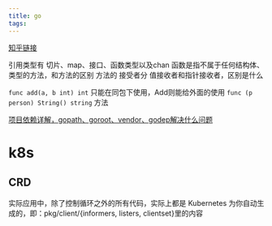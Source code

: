 ```yaml
---
title: go
tags:
---
```


[知乎链接](https://www.zhihu.com/question/30461290)

引用类型有 切片、map、接口、函数类型以及chan
函数是指不属于任何结构体、类型的方法，和方法的区别
方法的 接受者分 值接收者和指针接收者，区别是什么

```func add(a, b int) int```     只能在同包下使用，Add则能给外面的使用
```func (p person) String() string```  方法

[项目依赖详解，gopath、goroot、vendor、godep解决什么问题](https://ieevee.com/tech/2017/07/10/go-import.html)

# k8s 
## CRD
实际应用中，除了控制循环之外的所有代码，实际上都是 Kubernetes 为你自动生成的，即：pkg/client/{informers, listers, clientset}里的内容
